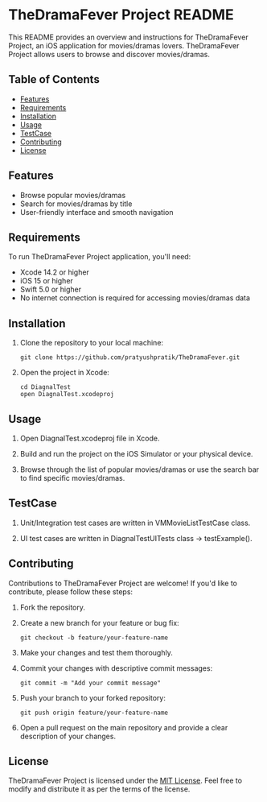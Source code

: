 # TheDramaFever Project README

This README provides an overview and instructions for TheDramaFever Project, an iOS application for movies/dramas lovers. TheDramaFever Project allows users to browse and discover movies/dramas.

## Table of Contents

- [Features](#features)
- [Requirements](#requirements)
- [Installation](#installation)
- [Usage](#usage)
- [TestCase](#testcase)
- [Contributing](#contributing)
- [License](#license)

## Features

- Browse popular movies/dramas
- Search for movies/dramas by title
- User-friendly interface and smooth navigation

## Requirements

To run TheDramaFever Project application, you'll need:

- Xcode 14.2 or higher
- iOS 15 or higher
- Swift 5.0 or higher
- No internet connection is required for accessing movies/dramas data

## Installation

1. Clone the repository to your local machine:

   ```
   git clone https://github.com/pratyushpratik/TheDramaFever.git
   ```

2. Open the project in Xcode:

   ```
   cd DiagnalTest
   open DiagnalTest.xcodeproj
   ```
   
## Usage

1. Open DiagnalTest.xcodeproj file in Xcode.

2. Build and run the project on the iOS Simulator or your physical device.

3. Browse through the list of popular movies/dramas or use the search bar to find specific movies/dramas.
   

## TestCase

1. Unit/Integration test cases are written in VMMovieListTestCase class.

2. UI test cases are written in DiagnalTestUITests class -> testExample().
   

## Contributing

Contributions to TheDramaFever Project are welcome! If you'd like to contribute, please follow these steps:

1. Fork the repository.

2. Create a new branch for your feature or bug fix:

   ```
   git checkout -b feature/your-feature-name
   ```

3. Make your changes and test them thoroughly.

4. Commit your changes with descriptive commit messages:

   ```
   git commit -m "Add your commit message"
   ```

5. Push your branch to your forked repository:

   ```
   git push origin feature/your-feature-name
   ```

6. Open a pull request on the main repository and provide a clear description of your changes.

## License

TheDramaFever Project is licensed under the [MIT License](LICENSE). Feel free to modify and distribute it as per the terms of the license.
